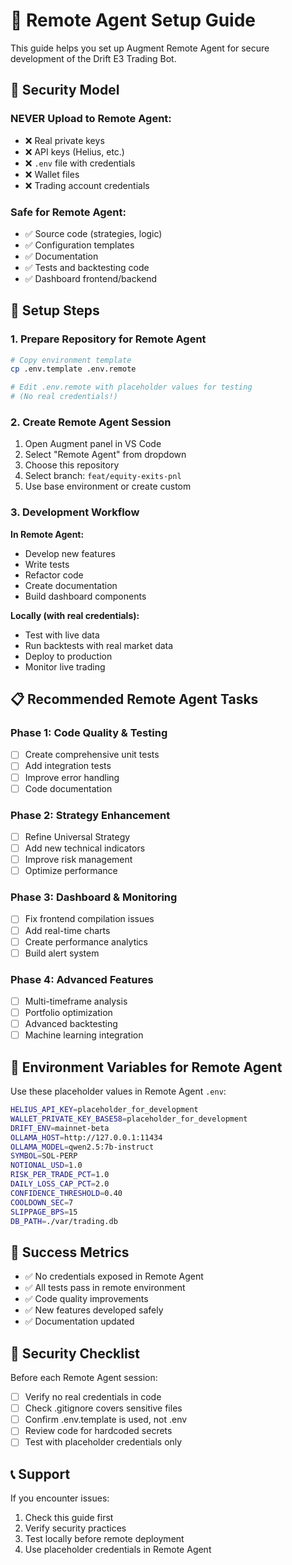 # 🤖 Remote Agent Setup Guide

This guide helps you set up Augment Remote Agent for secure development of the Drift E3 Trading Bot.

## 🔐 Security Model

### NEVER Upload to Remote Agent:
- ❌ Real private keys
- ❌ API keys (Helius, etc.)
- ❌ `.env` file with credentials
- ❌ Wallet files
- ❌ Trading account credentials

### Safe for Remote Agent:
- ✅ Source code (strategies, logic)
- ✅ Configuration templates
- ✅ Documentation
- ✅ Tests and backtesting code
- ✅ Dashboard frontend/backend

## 🚀 Setup Steps

### 1. Prepare Repository for Remote Agent

```bash
# Copy environment template
cp .env.template .env.remote

# Edit .env.remote with placeholder values for testing
# (No real credentials!)
```

### 2. Create Remote Agent Session

1. Open Augment panel in VS Code
2. Select "Remote Agent" from dropdown
3. Choose this repository
4. Select branch: `feat/equity-exits-pnl`
5. Use base environment or create custom

### 3. Development Workflow

**In Remote Agent:**
- Develop new features
- Write tests
- Refactor code
- Create documentation
- Build dashboard components

**Locally (with real credentials):**
- Test with live data
- Run backtests with real market data
- Deploy to production
- Monitor live trading

## 📋 Recommended Remote Agent Tasks

### Phase 1: Code Quality & Testing
- [ ] Create comprehensive unit tests
- [ ] Add integration tests
- [ ] Improve error handling
- [ ] Code documentation

### Phase 2: Strategy Enhancement
- [ ] Refine Universal Strategy
- [ ] Add new technical indicators
- [ ] Improve risk management
- [ ] Optimize performance

### Phase 3: Dashboard & Monitoring
- [ ] Fix frontend compilation issues
- [ ] Add real-time charts
- [ ] Create performance analytics
- [ ] Build alert system

### Phase 4: Advanced Features
- [ ] Multi-timeframe analysis
- [ ] Portfolio optimization
- [ ] Advanced backtesting
- [ ] Machine learning integration

## 🔧 Environment Variables for Remote Agent

Use these placeholder values in Remote Agent `.env`:

```bash
HELIUS_API_KEY=placeholder_for_development
WALLET_PRIVATE_KEY_BASE58=placeholder_for_development
DRIFT_ENV=mainnet-beta
OLLAMA_HOST=http://127.0.0.1:11434
OLLAMA_MODEL=qwen2.5:7b-instruct
SYMBOL=SOL-PERP
NOTIONAL_USD=1.0
RISK_PER_TRADE_PCT=1.0
DAILY_LOSS_CAP_PCT=2.0
CONFIDENCE_THRESHOLD=0.40
COOLDOWN_SEC=7
SLIPPAGE_BPS=15
DB_PATH=./var/trading.db
```

## 🎯 Success Metrics

- ✅ No credentials exposed in Remote Agent
- ✅ All tests pass in remote environment
- ✅ Code quality improvements
- ✅ New features developed safely
- ✅ Documentation updated

## 🚨 Security Checklist

Before each Remote Agent session:
- [ ] Verify no real credentials in code
- [ ] Check .gitignore covers sensitive files
- [ ] Confirm .env.template is used, not .env
- [ ] Review code for hardcoded secrets
- [ ] Test with placeholder credentials only

## 📞 Support

If you encounter issues:
1. Check this guide first
2. Verify security practices
3. Test locally before remote deployment
4. Use placeholder credentials in Remote Agent
